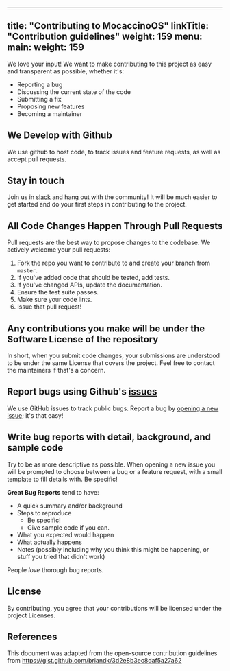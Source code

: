 
---
title: "Contributing to MocaccinoOS"
linkTitle: "Contribution guidelines"
weight: 159
menu:
  main:
    weight: 159
---

We love your input! We want to make contributing to this project as easy and transparent as possible, whether it's:

- Reporting a bug
- Discussing the current state of the code
- Submitting a fix
- Proposing new features
- Becoming a maintainer

## We Develop with Github
We use github to host code, to track issues and feature requests, as well as accept pull requests.

## Stay in touch

Join us in [slack](https://luet.slack.com/join/shared_invite/enQtOTQxMjcyNDQ0MDUxLWQ5ODVlNTI1MTYzNDRkYzkyYmM1YWE5YjM0NTliNDEzNmQwMTkxNDRhNDIzM2Y5NDBlOTZjZTYxYWQyNDE4YzY#/) and hang out with the community! It will be much easier to get started and do your first steps in contributing to the project.

## All Code Changes Happen Through Pull Requests
Pull requests are the best way to propose changes to the codebase. We actively welcome your pull requests:

1. Fork the repo you want to contribute to and create your branch from `master`.
2. If you've added code that should be tested, add tests.
3. If you've changed APIs, update the documentation.
4. Ensure the test suite passes.
5. Make sure your code lints.
6. Issue that pull request!

## Any contributions you make will be under the Software License of the repository
In short, when you submit code changes, your submissions are understood to be under the same License that covers the project. Feel free to contact the maintainers if that's a concern.

## Report bugs using Github's [issues](https://github.com/mocaccinoOS/mocaccino/issues)
We use GitHub issues to track public bugs. Report a bug by [opening a new issue](https://github.com/mocaccinoOS/mocaccino/issues/new); it's that easy!

## Write bug reports with detail, background, and sample code
Try to be as more descriptive as possible. When opening a new issue you will be prompted to choose between a bug or a feature request, with a small template to fill details with. Be specific!

**Great Bug Reports** tend to have:

- A quick summary and/or background
- Steps to reproduce
  - Be specific!
  - Give sample code if you can. 
- What you expected would happen
- What actually happens
- Notes (possibly including why you think this might be happening, or stuff you tried that didn't work)

People *love* thorough bug reports.


## License
By contributing, you agree that your contributions will be licensed under the project Licenses.

## References
This document was adapted from the open-source contribution guidelines from https://gist.github.com/briandk/3d2e8b3ec8daf5a27a62
